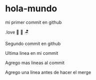 # hola-mundo

mi primer commit en github

.love :icecream: :candy: :chair:

Segundo commit en github

Ultima linea en mi commit

Agrego mas lineas al commit

Agrego una linea antes de hacer el merge
